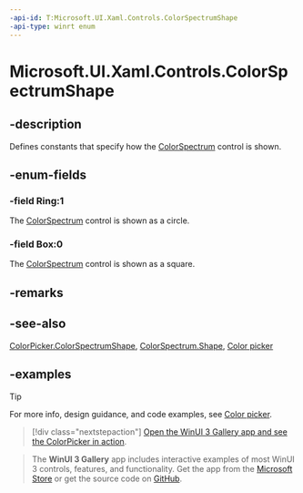 ```yaml
---
-api-id: T:Microsoft.UI.Xaml.Controls.ColorSpectrumShape
-api-type: winrt enum
---
```

<!-- Enumeration syntax.
public enum ColorSpectrumShape : int 
-->

# Microsoft.UI.Xaml.Controls.ColorSpectrumShape

## -description

Defines constants that specify how the [ColorSpectrum](../microsoft.ui.xaml.controls.primitives/colorspectrum.md) control is shown.

## -enum-fields

### -field Ring:1

The [ColorSpectrum](../microsoft.ui.xaml.controls.primitives/colorspectrum.md) control is shown as a circle.

### -field Box:0

The [ColorSpectrum](../microsoft.ui.xaml.controls.primitives/colorspectrum.md) control is shown as a square.

## -remarks

## -see-also

[ColorPicker.ColorSpectrumShape](colorpicker_colorspectrumshape.md), [ColorSpectrum.Shape](../microsoft.ui.xaml.controls.primitives/colorspectrum_shape.md), [Color picker](/windows/uwp/controls-and-patterns/color-picker)

## -examples

> [!TIP]
> For more info, design guidance, and code examples, see [Color picker](/windows/apps/design/controls/color-picker).

> [!div class="nextstepaction"]
> [Open the WinUI 3 Gallery app and see the ColorPicker in action](winui3gallery:/item/ColorPicker).

> The **WinUI 3 Gallery** app includes interactive examples of most WinUI 3 controls, features, and functionality. Get the app from the [Microsoft Store](https://www.microsoft.com/store/productId/9P3JFPWWDZRC) or get the source code on [GitHub](https://github.com/microsoft/WinUI-Gallery).

